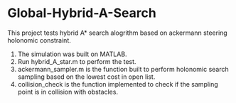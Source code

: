 # Global-Hybrid-A-Search
This project tests hybrid A* search alogrithm based on ackermann steering holonomic constraint.<br/>
1. The simulation was built on MATLAB.<br/>
2. Run hybrid_A_star.m to perform the test.<br/>
3. ackermann_sampler.m is the function built to perform holonomic search sampling based on the lowest cost in open list.<br/>
4. collision_check is the function implemented to check if the sampling point is in collision with obstacles.<br/>
